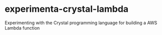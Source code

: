 # experimenta-crystal-lambda
 Experimenting with the Crystal programming language for building a AWS Lambda function

